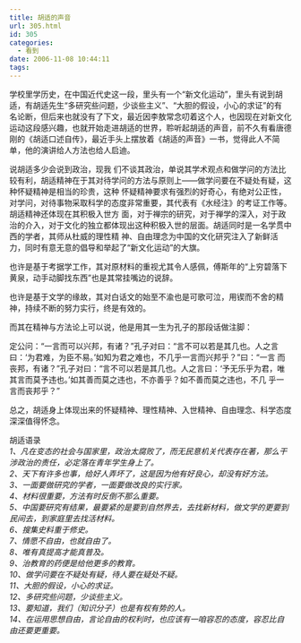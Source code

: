 ```yaml
---
title: 胡适的声音
url: 305.html
id: 305
categories:
  - 看到
date: 2006-11-08 10:44:11
tags:
---
```


学校里学历史，在中国近代史这一段，里头有一个“新文化运动”，里头有说到胡适，有胡适先生“多研究些问题，少谈些主义”、“大胆的假设，小心的求证”的有 名论断，但后来也就没有了下文，最近因李敖常念叨着这个人，也因现在对新文化运动这段感兴趣，也就开始走进胡适的世界，聆听起胡适的声音，前不久有看唐德 刚的《胡适口述自传》，最近手头上摆放着《胡适的声音》一书，觉得此人不简单，他的演讲给人方法也给人启迪。  
  
说胡适多少会说到政治，现我 们不谈其政治，单说其学术观点和做学问的方法比较有利，胡适精神在于其对待学问的方法与原则上——做学问要在不疑处有疑，这种怀疑精神是相当的珍贵，这种 怀疑精神要求有强烈的好奇心，有绝对公正性，对学问，对待事物采取科学的态度非常重要，其代表有《水经注》的考证工作等。胡适精神还体现在其积极入世方 面，对于禅宗的研究，对于禅学的深入，对于政治的介入，对于文化的独立都体现出这种积极入世的层面。胡适同时是一名学贯中西的学者，其师从杜威的理性精 神、自由理念为中国的文化研究注入了新鲜活力，同时有意无意的倡导和举起了“新文化运动”的大旗。  
  
也许是基于考据学工作，其对原材料的重视尤其令人感佩，傅斯年的“上穷碧落下黄泉，动手动脚找东西”也是其常挂嘴边的说辞。  
  
也许是基于文学的缘故，其对白话文的始至不渝也是可歌可泣，用锲而不舍的精神，持续不断的努力实行，终是有效的。  
  
而其在精神与方法论上可以说，他是用其一生为孔子的那段话做注脚：  
  
定公问：“一言而可以兴邦，有诸？”孔子对曰：“言不可以若是其几也。人之言曰：‘为君难，为臣不易。’如知为君之难也，不几乎一言而兴邦乎？”曰：“一言 而丧邦，有诸？”孔子对曰：“言不可以若是其几也。人之言曰：‘予无乐乎为君，唯其言而莫予违也。’如其善而莫之违也，不亦善乎？如不善而莫之违也，不几 乎一言而丧邦乎？”  
  
总之，胡适身上体现出来的怀疑精神、理性精神、入世精神、自由理念、科学态度深深值得怀念。  
  
  
胡适语录  
_1、凡在变态的社会与国家里，政治太腐败了，而无民意机关代表存在著，那么干涉政治的责任，必定落在青年学生身上了。  
2、天下有许多也事，给好人弄坏了，这是因为他有好良心，却没有好方法。  
3、一面要做研究的学者，一面要做改良的实行家。  
4、材料很重要，方法有时反倒不那么重要。  
5、中国要研究有结果，最要紧的是要到自然界去，去找新材料，做文学的更要到民间去，到家庭里去找活材料。  
6、搜集史料重于修史。  
7、情愿不自由，也就自由了。  
8、唯有真提高才能真普及。  
9、治教育的药便是给他更多的教育。  
10、做学问要在不疑处有疑，待人要在疑处不疑。  
11、大胆的假设，小心的求证。  
12、多研究些问题，少谈些主义。  
13、要知道，我们（知识分子）也是有权有势的人。  
14、在运用思想自由，言论自由的权利时，也应该有一咱容忍的态度，容忍比自由还要更重要。_